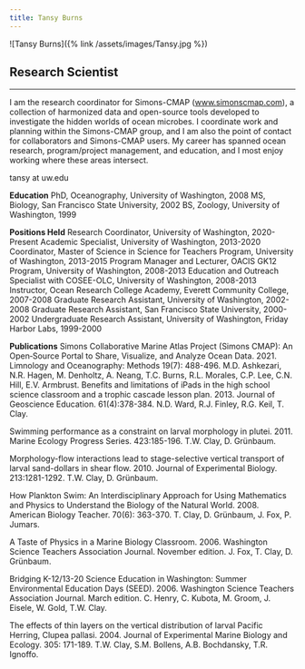 ```yaml
---
title: Tansy Burns
---
```

![Tansy Burns]({% link /assets/images/Tansy.jpg %})

## Research Scientist

---
I am the research coordinator for Simons-CMAP (www.simonscmap.com), a collection of harmonized data and open-source tools developed to investigate the hidden worlds of ocean microbes.  I coordinate work and planning within the Simons-CMAP group, and I am also the point of contact for collaborators and Simons-CMAP users.  My career has spanned ocean research, program/project management, and education, and I most enjoy working where these areas intersect.

tansy at uw.edu

**Education**
PhD, Oceanography, University of Washington, 2008
MS, Biology, San Francisco State University, 2002
BS, Zoology, University of Washington, 1999

**Positions Held**
Research Coordinator, University of Washington, 2020-Present
Academic Specialist, University of Washington, 2013-2020
Coordinator, Master of Science in Science for Teachers Program, University of Washington, 2013-2015
Program Manager and Lecturer, OACIS GK12 Program, University of Washington, 2008-2013
Education and Outreach Specialist with COSEE-OLC, University of Washington, 2008-2013
Instructor, Ocean Research College Academy, Everett Community College, 2007-2008
Graduate Research Assistant, University of Washington, 2002-2008
Graduate Research Assistant, San Francisco State University, 2000-2002
Undergraduate Research Assistant, University of Washington, Friday Harbor Labs, 1999-2000

**Publications**
Simons Collaborative Marine Atlas Project (Simons CMAP): An Open‐Source Portal to Share, Visualize, and Analyze Ocean Data. 2021. Limnology and Oceanography: Methods 19(7): 488-496. M.D. Ashkezari, N.R. Hagen, M. Denholtz, A. Neang, T.C. Burns, R.L. Morales, C.P. Lee, C.N. Hill, E.V. Armbrust.
Benefits and limitations of iPads in the high school science classroom and a trophic cascade lesson plan. 2013. Journal of Geoscience Education. 61(4):378-384. N.D. Ward, R.J. Finley, R.G. Keil, T. Clay.

Swimming performance as a constraint on larval morphology in plutei. 2011. Marine Ecology Progress Series.  423:185-196.  T.W. Clay, D. Grünbaum. 

Morphology-flow interactions lead to stage-selective vertical transport of larval sand-dollars in shear flow.  2010.  Journal of Experimental Biology. 213:1281-1292. T.W. Clay, D. Grünbaum. 

How Plankton Swim:  An Interdisciplinary Approach for Using Mathematics and Physics to Understand the Biology of the Natural World.  2008.  American Biology Teacher. 70(6): 363-370.  T. Clay, D. Grünbaum, J. Fox, P. Jumars.  

A Taste of Physics in a Marine Biology Classroom. 2006.  Washington Science Teachers Association Journal. November edition.  J. Fox, T. Clay, D. Grünbaum.

Bridging K-12/13-20 Science Education in Washington: Summer Environmental Education Days (SEED).  2006.  Washington Science Teachers Association Journal. March edition.
C. Henry, C. Kubota, M. Groom, J. Eisele, W. Gold, T.W. Clay.

The effects of thin layers on the vertical distribution of larval Pacific Herring, Clupea pallasi. 2004.  Journal of Experimental Marine Biology and Ecology. 305: 171-189.
T.W. Clay, S.M. Bollens, A.B. Bochdansky, T.R. Ignoffo.

